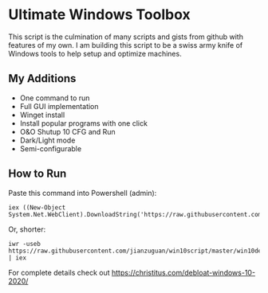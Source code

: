 # Ultimate Windows Toolbox
This script is the culmination of many scripts and gists from github with features of my own. I am building this script to be a swiss army knife of Windows tools to help setup and optimize machines.

## My Additions
- One command to run
- Full GUI implementation
- Winget install
- Install popular programs with one click
- O&O Shutup 10 CFG and Run
- Dark/Light mode
- Semi-configurable

## How to Run
Paste this command into Powershell (admin):
```
iex ((New-Object System.Net.WebClient).DownloadString('https://raw.githubusercontent.com/jianzuguan/win10script/master/win10debloat.ps1'))
```
Or, shorter:
```
iwr -useb https://raw.githubusercontent.com/jianzuguan/win10script/master/win10debloat.ps1 | iex
```

For complete details check out https://christitus.com/debloat-windows-10-2020/
